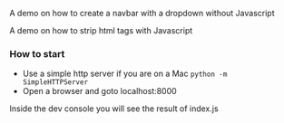 A demo on how to create a navbar with a dropdown without Javascript

A demo on how to strip html tags with Javascript

### How to start

- Use a simple http server if you are on a Mac `python -m SimpleHTTPServer`
- Open a browser and goto localhost:8000

Inside the dev console you will see the result of index.js

